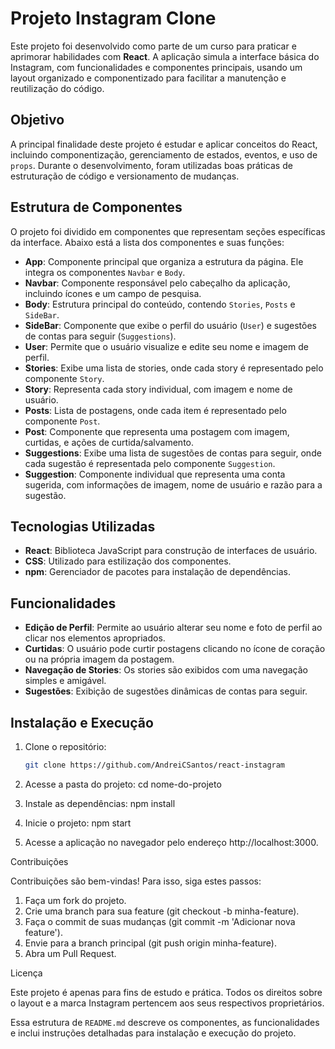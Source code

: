 # Projeto Instagram Clone

Este projeto foi desenvolvido como parte de um curso para praticar e aprimorar habilidades com **React**. A aplicação simula a interface básica do Instagram, com funcionalidades e componentes principais, usando um layout organizado e componentizado para facilitar a manutenção e reutilização do código.

## Objetivo

A principal finalidade deste projeto é estudar e aplicar conceitos do React, incluindo componentização, gerenciamento de estados, eventos, e uso de `props`. Durante o desenvolvimento, foram utilizadas boas práticas de estruturação de código e versionamento de mudanças.

## Estrutura de Componentes

O projeto foi dividido em componentes que representam seções específicas da interface. Abaixo está a lista dos componentes e suas funções:

- **App**: Componente principal que organiza a estrutura da página. Ele integra os componentes `Navbar` e `Body`.
- **Navbar**: Componente responsável pelo cabeçalho da aplicação, incluindo ícones e um campo de pesquisa.
- **Body**: Estrutura principal do conteúdo, contendo `Stories`, `Posts` e `SideBar`.
- **SideBar**: Componente que exibe o perfil do usuário (`User`) e sugestões de contas para seguir (`Suggestions`).
- **User**: Permite que o usuário visualize e edite seu nome e imagem de perfil.
- **Stories**: Exibe uma lista de stories, onde cada story é representado pelo componente `Story`.
- **Story**: Representa cada story individual, com imagem e nome de usuário.
- **Posts**: Lista de postagens, onde cada item é representado pelo componente `Post`.
- **Post**: Componente que representa uma postagem com imagem, curtidas, e ações de curtida/salvamento.
- **Suggestions**: Exibe uma lista de sugestões de contas para seguir, onde cada sugestão é representada pelo componente `Suggestion`.
- **Suggestion**: Componente individual que representa uma conta sugerida, com informações de imagem, nome de usuário e razão para a sugestão.

## Tecnologias Utilizadas

- **React**: Biblioteca JavaScript para construção de interfaces de usuário.
- **CSS**: Utilizado para estilização dos componentes.
- **npm**: Gerenciador de pacotes para instalação de dependências.

## Funcionalidades

- **Edição de Perfil**: Permite ao usuário alterar seu nome e foto de perfil ao clicar nos elementos apropriados.
- **Curtidas**: O usuário pode curtir postagens clicando no ícone de coração ou na própria imagem da postagem.
- **Navegação de Stories**: Os stories são exibidos com uma navegação simples e amigável.
- **Sugestões**: Exibição de sugestões dinâmicas de contas para seguir.

## Instalação e Execução

1. Clone o repositório:

   ```bash
   git clone https://github.com/AndreiCSantos/react-instagram

2. Acesse a pasta do projeto:
   cd nome-do-projeto

3. Instale as dependências:
   npm install

4. Inicie o projeto:
   npm start
   
5. Acesse a aplicação no navegador pelo endereço http://localhost:3000.

Contribuições

Contribuições são bem-vindas! Para isso, siga estes passos:

1. Faça um fork do projeto.
2. Crie uma branch para sua feature (git checkout -b minha-feature).
3. Faça o commit de suas mudanças (git commit -m 'Adicionar nova feature').
4. Envie para a branch principal (git push origin minha-feature).
5. Abra um Pull Request.

Licença

Este projeto é apenas para fins de estudo e prática. Todos os direitos sobre o layout e a marca Instagram pertencem aos seus respectivos proprietários.


Essa estrutura de `README.md` descreve os componentes, as funcionalidades e inclui instruções detalhadas para instalação e execução do projeto.


